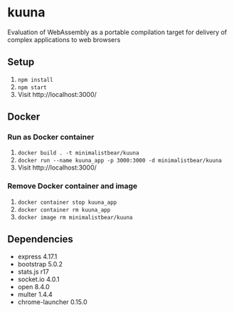 # kuuna
Evaluation of WebAssembly as a portable compilation target for delivery of complex applications to web browsers

## Setup
1. `npm install`
2. `npm start`
3. Visit http://localhost:3000/

## Docker
### Run as Docker container
1. `docker build . -t minimalistbear/kuuna`
2. `docker run --name kuuna_app -p 3000:3000 -d minimalistbear/kuuna`
3. Visit http://localhost:3000/
### Remove Docker container and image
1. `docker container stop kuuna_app`
2. `docker container rm kuuna_app`
3. `docker image rm minimalistbear/kuuna`

## Dependencies
* express 4.17.1
* bootstrap 5.0.2
* stats.js r17
* socket.io 4.0.1
* open 8.4.0
* multer 1.4.4
* chrome-launcher 0.15.0